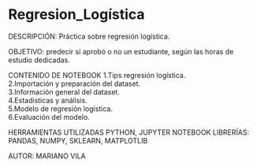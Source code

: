 # Regresion_Logística

DESCRIPCIÓN: Práctica sobre regresión logística.

OBJETIVO: predecir si aprobó o no un estudiante, según las horas de estudio dedicadas.

CONTENIDO DE NOTEBOOK
1.Tips regresión logística.    
2.Importación y preparación del dataset.    
3.Información general del dataset.    
4.Estadísticas y análisis.    
5.Modelo de regresión logística.    
6.Evaluación del modelo.    

HERRAMIENTAS UTILIZADAS
PYTHON, JUPYTER NOTEBOOK
LIBRERÍAS: PANDAS, NUMPY, SKLEARN, MATPLOTLIB

AUTOR: MARIANO VILA

